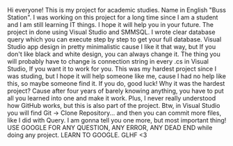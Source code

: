 Hi everyone!
This is my project for academic studies.
Name in English "Buss Station".
I was working on this project for a long time since I am a student and I am still learning IT things.
I hope it will help you in your future.
The project in done using Visual Studio and SMMSQL.
I wrote clear database query which you can execute step by step to get your full database.
Visual Studio app design in pretty minimalistic cause I like it that way, but If you don't like black and white design, you can always change it.
The thing you will probably have to change is connection string in every .cs in Visual Studio, If you want it to work for you.
This was my hardest project since I was studing, but I hope it will help someone like me, cause I had no help like this, so maybe someone find it. If you do, good luck!
Why it was the hardest project? Cause after four years of barely knowing anything, you have to put all you learned into one and make it work.
Plus, I never really understood how GitHub works, but this is also part of the project. 
Btw, in Visual Studio you will find Git -> Clone Repository... and then you can commit more files, like I did with Query.
I am gonna tell you one more, but most important thing!
USE GOOGLE FOR ANY QUESTION, ANY ERROR, ANY DEAD END while doing any project. LEARN TO GOOGLE.
GLHF <3
